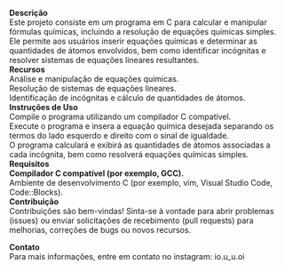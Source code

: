 **Descrição**  
Este projeto consiste em um programa em C para calcular e manipular fórmulas químicas, incluindo a resolução de equações químicas simples. Ele permite aos usuários inserir equações químicas e determinar as quantidades de átomos envolvidos, bem como identificar incógnitas e resolver sistemas de equações lineares resultantes.  
**Recursos**  
Análise e manipulação de equações químicas.  
Resolução de sistemas de equações lineares.  
Identificação de incógnitas e cálculo de quantidades de átomos.  
**Instruções de Uso**  
Compile o programa utilizando um compilador C compatível.  
Execute o programa e insera a equação química desejada separando os termos do lado esquerdo e direito com o sinal de igualdade.  
O programa calculará e exibirá as quantidades de átomos associadas a cada incógnita, bem como resolverá equações químicas simples.  
**Requisitos**  
**Compilador C compatível (por exemplo, GCC).**  
Ambiente de desenvolvimento C (por exemplo, vim, Visual Studio Code, Code::Blocks).  
**Contribuição**  
Contribuições são bem-vindas! Sinta-se à vontade para abrir problemas (issues) ou enviar solicitações de recebimento (pull requests) para melhorias, correções de bugs ou novos recursos.  

**Contato**  
Para mais informações, entre em contato no instagram: io.u_u.oi  
